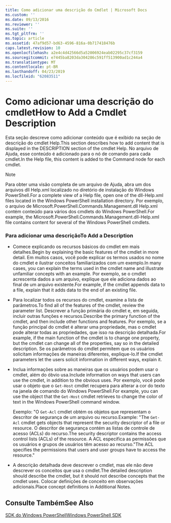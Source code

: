 ```yaml
---
title: Como adicionar uma descrição do Cmdlet | Microsoft Docs
ms.custom: ''
ms.date: 09/13/2016
ms.reviewer: ''
ms.suite: ''
ms.tgt_pltfrm: ''
ms.topic: article
ms.assetid: 47af9d57-bd63-4596-816a-0b717418476b
caps.latest.revision: 10
ms.openlocfilehash: a2e4c4d42566d5a52006924eab02295c37cf3159
ms.sourcegitcommit: e7445ba8203da304286c591ff513900ad1c244a4
ms.translationtype: MT
ms.contentlocale: pt-BR
ms.lasthandoff: 04/23/2019
ms.locfileid: "62083511"
---
```

# <a name="how-to-add-a-cmdlet-description"></a><span data-ttu-id="599d9-102">Como adicionar uma descrição do cmdlet</span><span class="sxs-lookup"><span data-stu-id="599d9-102">How to Add a Cmdlet Description</span></span>

<span data-ttu-id="599d9-103">Esta seção descreve como adicionar conteúdo que é exibido na seção de descrição do cmdlet Help.</span><span class="sxs-lookup"><span data-stu-id="599d9-103">This section describes how to add content that is displayed in the DESCRIPTION section of the cmdlet Help.</span></span> <span data-ttu-id="599d9-104">No arquivo de Ajuda, esse conteúdo é adicionado para o nó de comando para cada cmdlet.</span><span class="sxs-lookup"><span data-stu-id="599d9-104">In the Help file, this content is added to the Command node for each cmdlet.</span></span>

> [!NOTE]
> <span data-ttu-id="599d9-105">Para obter uma visão completa de um arquivo de Ajuda, abra um dos arquivos dll Help.xml localizado no diretório de instalação do Windows PowerShell.</span><span class="sxs-lookup"><span data-stu-id="599d9-105">For a complete view of a Help file, open one of the dll-Help.xml files located in the Windows PowerShell installation directory.</span></span> <span data-ttu-id="599d9-106">Por exemplo, o arquivo de Microsoft.PowerShell.Commands.Management.dll Help.xml contém conteúdo para vários dos cmdlets do Windows PowerShell.</span><span class="sxs-lookup"><span data-stu-id="599d9-106">For example, the Microsoft.PowerShell.Commands.Management.dll-Help.xml file contains content for several of the Windows PowerShell cmdlets.</span></span>

### <a name="to-add-a-description"></a><span data-ttu-id="599d9-107">Para adicionar uma descrição</span><span class="sxs-lookup"><span data-stu-id="599d9-107">To Add a Description</span></span>

- <span data-ttu-id="599d9-108">Comece explicando os recursos básicos do cmdlet em mais detalhes.</span><span class="sxs-lookup"><span data-stu-id="599d9-108">Begin by explaining the basic features of the cmdlet in more detail.</span></span> <span data-ttu-id="599d9-109">Em muitos casos, você pode explicar os termos usados no nome do cmdlet e ilustrar conceitos familiarizados com um exemplo.</span><span class="sxs-lookup"><span data-stu-id="599d9-109">In many cases, you can explain the terms used in the cmdlet name and illustrate unfamiliar concepts with an example.</span></span> <span data-ttu-id="599d9-110">Por exemplo, se o cmdlet acrescenta dados a um arquivo, explique que ele adiciona dados ao final de um arquivo existente.</span><span class="sxs-lookup"><span data-stu-id="599d9-110">For example, if the cmdlet appends data to a file, explain that it adds data to the end of an existing file.</span></span>

- <span data-ttu-id="599d9-111">Para localizar todos os recursos do cmdlet, examine a lista de parâmetros.</span><span class="sxs-lookup"><span data-stu-id="599d9-111">To find all of the features of the cmdlet, review the parameter list.</span></span> <span data-ttu-id="599d9-112">Descrever a função primária do cmdlet e, em seguida, incluir outras funções e recursos.</span><span class="sxs-lookup"><span data-stu-id="599d9-112">Describe the primary function of the cmdlet, and then include other functions and features.</span></span> <span data-ttu-id="599d9-113">Por exemplo, se a função principal do cmdlet é alterar uma propriedade, mas o cmdlet pode alterar todas as propriedades, que isso na descrição detalhada.</span><span class="sxs-lookup"><span data-stu-id="599d9-113">For example, if the main function of the cmdlet is to change one property, but the cmdlet can change all of the properties, say so in the detailed description.</span></span> <span data-ttu-id="599d9-114">Se os parâmetros do cmdlet permitem que os usuários solicitam informações de maneiras diferentes, explique-lo.</span><span class="sxs-lookup"><span data-stu-id="599d9-114">If the cmdlet parameters let the users solicit information in different ways, explain it.</span></span>

- <span data-ttu-id="599d9-115">Inclua informações sobre as maneiras que os usuários podem usar o cmdlet, além do óbvio usa.</span><span class="sxs-lookup"><span data-stu-id="599d9-115">Include information on ways that users can use the cmdlet, in addition to the obvious uses.</span></span> <span data-ttu-id="599d9-116">Por exemplo, você pode usar o objeto que o `Get-Host` cmdlet recupera para alterar a cor do texto na janela de comando do Windows PowerShell.</span><span class="sxs-lookup"><span data-stu-id="599d9-116">For example, you can use the object that the `Get-Host` cmdlet retrieves to change the color of text in the Windows PowerShell command window.</span></span>

  <span data-ttu-id="599d9-117">Exemplo:  "O `Get-Acl` cmdlet obtém os objetos que representam o descritor de segurança de um arquivo ou recurso.</span><span class="sxs-lookup"><span data-stu-id="599d9-117">Example:  "The `Get-Acl` cmdlet gets objects that represent the security descriptor of a file or resource.</span></span> <span data-ttu-id="599d9-118">O descritor de segurança contém as listas de controle de acesso (ACLs) do recurso.</span><span class="sxs-lookup"><span data-stu-id="599d9-118">The security descriptor contains the access control lists (ACLs) of the resource.</span></span> <span data-ttu-id="599d9-119">A ACL especifica as permissões que os usuários e grupos de usuários têm acesso ao recurso."</span><span class="sxs-lookup"><span data-stu-id="599d9-119">The ACL specifies the permissions that users and user groups have to access the resource."</span></span>

- <span data-ttu-id="599d9-120">A descrição detalhada deve descrever o cmdlet, mas ele não deve descrever os conceitos que usa o cmdlet.</span><span class="sxs-lookup"><span data-stu-id="599d9-120">The detailed description should describe the cmdlet, but it should not describe concepts that the cmdlet uses.</span></span> <span data-ttu-id="599d9-121">Colocar definições de conceito em observações adicionais.</span><span class="sxs-lookup"><span data-stu-id="599d9-121">Place concept definitions in Additional Notes.</span></span>

## <a name="see-also"></a><span data-ttu-id="599d9-122">Consulte Também</span><span class="sxs-lookup"><span data-stu-id="599d9-122">See Also</span></span>

[<span data-ttu-id="599d9-123">SDK do Windows PowerShell</span><span class="sxs-lookup"><span data-stu-id="599d9-123">Windows PowerShell SDK</span></span>](../windows-powershell-reference.md)
